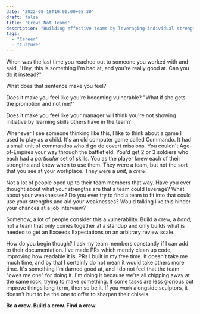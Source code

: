 ```yaml
---
date: '2022-08-18T10:00:00+05:30'
draft: false
title: 'Crews Not Teams'
description: "Building effective teams by leveraging individual strengths instead of competing. Inspired by tactical video games where each member has specialized skills."
tags:
  - "Career"
  - "Culture"
---
```


When was the last time you reached out to someone you worked with and said,
"Hey, this is something I'm bad at, and you're really good at. Can you do it
instead?"

What does that sentence make you feel?

Does it make you feel like you're becoming vulnerable? "What if she gets the
promotion and not me?"

Does it make you feel like your manager will think you're not showing initiative
by learning skills others have in the team?

Whenever I see someone thinking like this, I like to think about a game I used
to play as a child. It's an old computer game called Commando. It had a small
unit of commandos who'd go do covert missions. You couldn't Age-of-Empires your
way through the battlefield. You'd get 2 or 3 soldiers who each had a
*particular* set of skills. You as the player knew each of their strengths and
knew when to use them. They were a team, but not the sort that you see at your
workplace. They were a *unit*, a *crew*.

Not a lot of people open up to their team members that way. Have you ever
thought about what your strengths are that a team could leverage? What about
your weaknesses? Do you ever try to find a team to fit into that could use your
strengths and aid your weaknesses? Would talking like this hinder your chances
at a job interview?

Somehow, a lot of people consider this a vulnerability. Build a crew, a *band*,
not a team that only comes together at a standup and only builds what is needed
to get an Exceeds Expectations on an arbitrary review scale.

How do you begin though? I ask my team members constantly if I can add to their
documentation. I've made PRs which merely clean up code, improving how readable
it is. PRs I built in my free time. It doesn't take me much time, and by that I
certainly do not mean it would take others more time. It's something I'm darned
good at, and I do not feel that the team "owes me one" for doing it. I'm doing
it because we're all chipping away at the same rock, trying to make something.
If some tasks are less glorious but improve things long-term, then so be it. If
you work alongside sculptors, it doesn't hurt to be the one to offer to sharpen
their chisels.

**Be a crew. Build a crew. Find a crew.**

